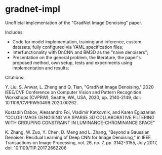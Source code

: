 # gradnet-impl
Unofficial implementation of the "GradNet Image Denoising" paper. 

Includes:
 - Code for model implementation, training and inference, custom datasets; fully configured via YAML specification files;
 - Interfunctionality with DnCNN and BM3D as the "naive denoisers";
 - Presentation on the general problem, the literature, the paper's proposed method, own setup, tests and experiments using implementation and results;

Citations:

Y. Liu, S. Anwar, L. Zheng and Q. Tian, "GradNet Image Denoising," 2020 IEEE/CVF Conference on Computer Vision and Pattern Recognition Workshops (CVPRW), Seattle, WA, USA, 2020, pp. 2140-2149, doi: 10.1109/CVPRW50498.2020.00262.

Kostadin Dabov, Alessandro Foi, Vladimir Katkovnik, and Karen Egiazarian "COLOR IMAGE DENOISING VIA SPARSE 3D COLLABORATIVE FILTERING WITH GROUPING CONSTRAINT IN LUMINANCE-CHROMINANCE SPACE"

K. Zhang, W. Zuo, Y. Chen, D. Meng and L. Zhang, "Beyond a Gaussian Denoiser: Residual Learning of Deep CNN for Image Denoising," in IEEE Transactions on Image Processing, vol. 26, no. 7, pp. 3142-3155, July 2017, doi: 10.1109/TIP.2017.2662206

